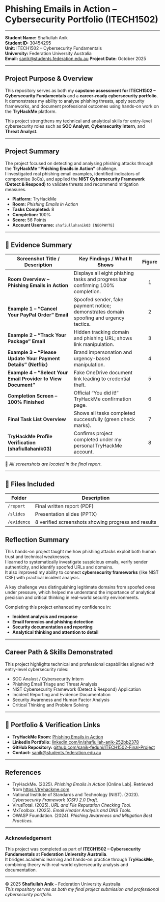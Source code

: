 # Phishing Emails in Action – Cybersecurity Portfolio (ITECH1502)

---

**Student Name:** Shafiullah Anik  
**Student ID:** 30454295  
**Unit:** ITECH1502 – Cybersecurity Fundamentals  
**University:** Federation University Australia  
**Email:** sanik@students.federation.edu.au
**Project Date:** October 2025  

---

## Project Purpose & Overview

This repository serves as both my **capstone assessment for ITECH1502 – Cybersecurity Fundamentals** and a **career-ready cybersecurity portfolio**.  
It demonstrates my ability to analyse phishing threats, apply security frameworks, and document professional outcomes using hands-on work on the **TryHackMe** platform.  

This project strengthens my technical and analytical skills for entry-level cybersecurity roles such as **SOC Analyst**, **Cybersecurity Intern**, and **Threat Analyst**.  

---

## Project Summary

The project focused on detecting and analysing phishing attacks through the **TryHackMe “Phishing Emails in Action”** challenge.  
I investigated real phishing email examples, identified indicators of compromise (IoCs), and applied the **NIST Cybersecurity Framework (Detect & Respond)** to validate threats and recommend mitigation measures.

- **Platform:** TryHackMe  
- **Room:** *Phishing Emails in Action*  
- **Tasks Completed:** 8  
- **Completion:** 100%  
- **Score:** 56 Points  
- **Account Username:** `shafiullahanik03 [NEOPHYTE]`

---

## 🧪 Evidence Summary

| Screenshot Title / Description | Key Findings / What It Shows | Figure |
|--------------------------------|------------------------------|:--:|
| **Room Overview – Phishing Emails in Action** | Displays all eight phishing tasks and progress bar confirming 100% completion. | 1 |
| **Example 1 – “Cancel Your PayPal Order” Email** | Spoofed sender, fake payment notice; demonstrates domain spoofing and urgency tactics. | 2 |
| **Example 2 – “Track Your Package” Email** | Hidden tracking domain and phishing URL; shows link manipulation. | 3 |
| **Example 3 – “Please Update Your Payment Details” (Netflix)** | Brand impersonation and urgency-based manipulation. | 4 |
| **Example 4 – “Select Your Email Provider to View Document”** | Fake OneDrive document link leading to credential theft. | 5 |
| **Completion Screen – 100% Finished** | Official “You did it!” TryHackMe confirmation page. | 6 |
| **Final Task List Overview** | Shows all tasks completed successfully (green check marks). | 7 |
| **TryHackMe Profile Verification (shafiullahanik03)** | Confirms project completed under my personal TryHackMe account. | 8 |

📂 *All screenshots are located in the final report.*

---

## 📄 Files Included

| Folder | Description |
|---------|-------------|
| `/report` | Final written report (PDF) |
| `/slides` | Presentation slides (PPTX) |
| `/evidence` | 8 verified screenshots showing progress and results |


## Reflection Summary

This hands-on project taught me how phishing attacks exploit both human trust and technical weaknesses.  
I learned to systematically investigate suspicious emails, verify sender authenticity, and identify spoofed URLs and domains.  
It also improved my ability to connect **cybersecurity frameworks** (like NIST CSF) with practical incident analysis.  

A key challenge was distinguishing legitimate domains from spoofed ones under pressure, which helped me understand the importance of analytical precision and critical thinking in real-world security environments.  

Completing this project enhanced my confidence in:
- **Incident analysis and response**
- **Email forensics and phishing detection**
- **Security documentation and reporting**
- **Analytical thinking and attention to detail**

---

## Career Path & Skills Demonstrated

This project highlights technical and professional capabilities aligned with entry-level cybersecurity roles:

- SOC Analyst / Cybersecurity Intern  
- Phishing Email Triage and Threat Analysis  
- NIST Cybersecurity Framework (Detect & Respond) Application  
- Incident Reporting and Evidence Documentation  
- Security Awareness and Human Factor Analysis  
- Critical Thinking and Problem Solving  

---

## 🔗 Portfolio & Verification Links

- **TryHackMe Room:** [Phishing Emails in Action](https://tryhackme.com)  
- **LinkedIn Portfolio:** [linkedin.com/in/shafiullah-anik-252bb2378](https://www.linkedin.com/in/shafiullah-anik-252bb2378)  
- **GitHub Repository:** [github.com/sanik-feduni/ITECH1502-Final-Project](https://github.com/sanik-feduni/ITECH1502-Final-Project)  
- **Contact:** sanik@students.federation.edu.au

---

##  References

- TryHackMe. (2025). *Phishing Emails in Action* [Online Lab]. Retrieved from https://tryhackme.com  
- National Institute of Standards and Technology (NIST). (2023). *Cybersecurity Framework (CSF) 2.0 Draft.*  
- VirusTotal. (2025). *URL and File Reputation Checking Tool.*  
- MxToolbox. (2025). *Email Header Analysis and DNS Tools.*  
- OWASP Foundation. (2024). *Phishing Awareness and Mitigation Best Practices.*
---

### Acknowledgement

This project was completed as part of **ITECH1502 – Cybersecurity Fundamentals** at **Federation University Australia**.  
It bridges academic learning and hands-on practice through **TryHackMe**, combining theory with real-world cybersecurity analysis and documentation.

---

© 2025 **Shafiullah Anik** – Federation University Australia  
*This repository serves as both my final project submission and professional cybersecurity portfolio.*
